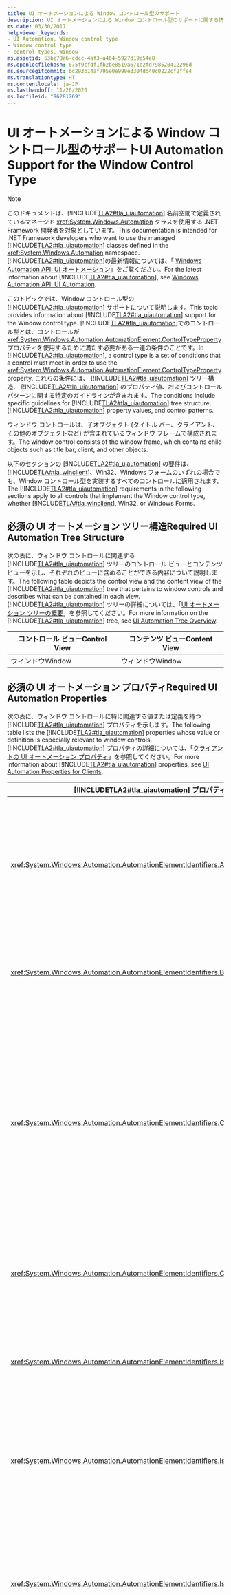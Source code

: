 ```yaml
---
title: UI オートメーションによる Window コントロール型のサポート
description: UI オートメーションによる Window コントロール型のサポートに関する情報を取得します。 必要なツリー構造、プロパティ、コントロール パターン、イベントについて説明します。
ms.date: 03/30/2017
helpviewer_keywords:
- UI Automation, Window control type
- Window control type
- control types, Window
ms.assetid: 53be78a6-cdcc-4af3-a464-5927d19c54e8
ms.openlocfilehash: 675f9cfdf1fb2be8519a671e2fd798520412296d
ms.sourcegitcommit: bc293b14af795e0e999e3304dd40c0222cf2ffe4
ms.translationtype: HT
ms.contentlocale: ja-JP
ms.lasthandoff: 11/26/2020
ms.locfileid: "96281269"
---
```

# <a name="ui-automation-support-for-the-window-control-type"></a><span data-ttu-id="87c3e-104">UI オートメーションによる Window コントロール型のサポート</span><span class="sxs-lookup"><span data-stu-id="87c3e-104">UI Automation Support for the Window Control Type</span></span>

> [!NOTE]
> <span data-ttu-id="87c3e-105">このドキュメントは、[!INCLUDE[TLA2#tla_uiautomation](../../../includes/tla2sharptla-uiautomation-md.md)] 名前空間で定義されているマネージド <xref:System.Windows.Automation> クラスを使用する .NET Framework 開発者を対象としています。</span><span class="sxs-lookup"><span data-stu-id="87c3e-105">This documentation is intended for .NET Framework developers who want to use the managed [!INCLUDE[TLA2#tla_uiautomation](../../../includes/tla2sharptla-uiautomation-md.md)] classes defined in the <xref:System.Windows.Automation> namespace.</span></span> <span data-ttu-id="87c3e-106">[!INCLUDE[TLA2#tla_uiautomation](../../../includes/tla2sharptla-uiautomation-md.md)]の最新情報については、「 [Windows Automation API: UI オートメーション](/windows/win32/winauto/entry-uiauto-win32)」をご覧ください。</span><span class="sxs-lookup"><span data-stu-id="87c3e-106">For the latest information about [!INCLUDE[TLA2#tla_uiautomation](../../../includes/tla2sharptla-uiautomation-md.md)], see [Windows Automation API: UI Automation](/windows/win32/winauto/entry-uiauto-win32).</span></span>  
  
 <span data-ttu-id="87c3e-107">このトピックでは、Window コントロール型の [!INCLUDE[TLA2#tla_uiautomation](../../../includes/tla2sharptla-uiautomation-md.md)] サポートについて説明します。</span><span class="sxs-lookup"><span data-stu-id="87c3e-107">This topic provides information about [!INCLUDE[TLA2#tla_uiautomation](../../../includes/tla2sharptla-uiautomation-md.md)] support for the Window control type.</span></span> <span data-ttu-id="87c3e-108">[!INCLUDE[TLA2#tla_uiautomation](../../../includes/tla2sharptla-uiautomation-md.md)]でのコントロール型とは、コントロールが <xref:System.Windows.Automation.AutomationElement.ControlTypeProperty> プロパティを使用するために満たす必要がある一連の条件のことです。</span><span class="sxs-lookup"><span data-stu-id="87c3e-108">In [!INCLUDE[TLA2#tla_uiautomation](../../../includes/tla2sharptla-uiautomation-md.md)], a control type is a set of conditions that a control must meet in order to use the <xref:System.Windows.Automation.AutomationElement.ControlTypeProperty> property.</span></span> <span data-ttu-id="87c3e-109">これらの条件には、 [!INCLUDE[TLA2#tla_uiautomation](../../../includes/tla2sharptla-uiautomation-md.md)] ツリー構造、 [!INCLUDE[TLA2#tla_uiautomation](../../../includes/tla2sharptla-uiautomation-md.md)] のプロパティ値、およびコントロール パターンに関する特定のガイドラインが含まれます。</span><span class="sxs-lookup"><span data-stu-id="87c3e-109">The conditions include specific guidelines for [!INCLUDE[TLA2#tla_uiautomation](../../../includes/tla2sharptla-uiautomation-md.md)] tree structure, [!INCLUDE[TLA2#tla_uiautomation](../../../includes/tla2sharptla-uiautomation-md.md)] property values, and control patterns.</span></span>  
  
 <span data-ttu-id="87c3e-110">ウィンドウ コントロールは、子オブジェクト (タイトル バー、クライアント、その他のオブジェクトなど) が含まれているウィンドウ フレームで構成されます。</span><span class="sxs-lookup"><span data-stu-id="87c3e-110">The window control consists of the window frame, which contains child objects such as title bar, client, and other objects.</span></span>  
  
 <span data-ttu-id="87c3e-111">以下のセクションの [!INCLUDE[TLA2#tla_uiautomation](../../../includes/tla2sharptla-uiautomation-md.md)] の要件は、[!INCLUDE[TLA#tla_winclient](../../../includes/tlasharptla-winclient-md.md)]、Win32、Windows フォームのいずれの場合でも、Window コントロール型を実装するすべてのコントロールに適用されます。</span><span class="sxs-lookup"><span data-stu-id="87c3e-111">The [!INCLUDE[TLA2#tla_uiautomation](../../../includes/tla2sharptla-uiautomation-md.md)] requirements in the following sections apply to all controls that implement the Window control type, whether [!INCLUDE[TLA#tla_winclient](../../../includes/tlasharptla-winclient-md.md)], Win32, or Windows Forms.</span></span>  
  
## <a name="required-ui-automation-tree-structure"></a><span data-ttu-id="87c3e-112">必須の UI オートメーション ツリー構造</span><span class="sxs-lookup"><span data-stu-id="87c3e-112">Required UI Automation Tree Structure</span></span>  

 <span data-ttu-id="87c3e-113">次の表に、ウィンドウ コントロールに関連する [!INCLUDE[TLA2#tla_uiautomation](../../../includes/tla2sharptla-uiautomation-md.md)] ツリーのコントロール ビューとコンテンツ ビューを示し、それぞれのビューに含めることができる内容について説明します。</span><span class="sxs-lookup"><span data-stu-id="87c3e-113">The following table depicts the control view and the content view of the [!INCLUDE[TLA2#tla_uiautomation](../../../includes/tla2sharptla-uiautomation-md.md)] tree that pertains to window controls and describes what can be contained in each view.</span></span> <span data-ttu-id="87c3e-114">[!INCLUDE[TLA2#tla_uiautomation](../../../includes/tla2sharptla-uiautomation-md.md)] ツリーの詳細については、「[UI オートメーション ツリーの概要](ui-automation-tree-overview.md)」を参照してください。</span><span class="sxs-lookup"><span data-stu-id="87c3e-114">For more information on the [!INCLUDE[TLA2#tla_uiautomation](../../../includes/tla2sharptla-uiautomation-md.md)] tree, see [UI Automation Tree Overview](ui-automation-tree-overview.md).</span></span>  
  
|<span data-ttu-id="87c3e-115">コントロール ビュー</span><span class="sxs-lookup"><span data-stu-id="87c3e-115">Control View</span></span>|<span data-ttu-id="87c3e-116">コンテンツ ビュー</span><span class="sxs-lookup"><span data-stu-id="87c3e-116">Content View</span></span>|  
|------------------|------------------|  
|<span data-ttu-id="87c3e-117">ウィンドウ</span><span class="sxs-lookup"><span data-stu-id="87c3e-117">Window</span></span>|<span data-ttu-id="87c3e-118">ウィンドウ</span><span class="sxs-lookup"><span data-stu-id="87c3e-118">Window</span></span>|  
  
## <a name="required-ui-automation-properties"></a><span data-ttu-id="87c3e-119">必須の UI オートメーション プロパティ</span><span class="sxs-lookup"><span data-stu-id="87c3e-119">Required UI Automation Properties</span></span>  

 <span data-ttu-id="87c3e-120">次の表に、ウィンドウ コントロールに特に関連する値または定義を持つ [!INCLUDE[TLA2#tla_uiautomation](../../../includes/tla2sharptla-uiautomation-md.md)] プロパティを示します。</span><span class="sxs-lookup"><span data-stu-id="87c3e-120">The following table lists the [!INCLUDE[TLA2#tla_uiautomation](../../../includes/tla2sharptla-uiautomation-md.md)] properties whose value or definition is especially relevant to window controls.</span></span> <span data-ttu-id="87c3e-121">[!INCLUDE[TLA2#tla_uiautomation](../../../includes/tla2sharptla-uiautomation-md.md)] プロパティの詳細については、「[クライアントの UI オートメーション プロパティ](ui-automation-properties-for-clients.md)」を参照してください。</span><span class="sxs-lookup"><span data-stu-id="87c3e-121">For more information about [!INCLUDE[TLA2#tla_uiautomation](../../../includes/tla2sharptla-uiautomation-md.md)] properties, see [UI Automation Properties for Clients](ui-automation-properties-for-clients.md).</span></span>  
  
|[!INCLUDE[TLA2#tla_uiautomation](../../../includes/tla2sharptla-uiautomation-md.md)] <span data-ttu-id="87c3e-122">プロパティ</span><span class="sxs-lookup"><span data-stu-id="87c3e-122">Property</span></span>|<span data-ttu-id="87c3e-123">[値]</span><span class="sxs-lookup"><span data-stu-id="87c3e-123">Value</span></span>|<span data-ttu-id="87c3e-124">Notes</span><span class="sxs-lookup"><span data-stu-id="87c3e-124">Notes</span></span>|  
|------------------------------------------------------------------------------------|-----------|-----------|  
|<xref:System.Windows.Automation.AutomationElementIdentifiers.AutomationIdProperty>|<span data-ttu-id="87c3e-125">「ノート」を参照してください。</span><span class="sxs-lookup"><span data-stu-id="87c3e-125">See notes.</span></span>|<span data-ttu-id="87c3e-126">このプロパティの値は、アプリケーション内のすべてのコントロールで一意である必要があります。</span><span class="sxs-lookup"><span data-stu-id="87c3e-126">The value of this property needs to be unique across all controls in an application.</span></span>|  
|<xref:System.Windows.Automation.AutomationElementIdentifiers.BoundingRectangleProperty>|<span data-ttu-id="87c3e-127">「ノート」を参照してください。</span><span class="sxs-lookup"><span data-stu-id="87c3e-127">See notes.</span></span>|<span data-ttu-id="87c3e-128">コントロール全体を格納する最も外側の四角形。</span><span class="sxs-lookup"><span data-stu-id="87c3e-128">The outermost rectangle that contains the whole control.</span></span>|  
|<xref:System.Windows.Automation.AutomationElementIdentifiers.ClickablePointProperty>|<span data-ttu-id="87c3e-129">「ノート」を参照してください。</span><span class="sxs-lookup"><span data-stu-id="87c3e-129">See notes.</span></span>|<span data-ttu-id="87c3e-130">ウィンドウ コントロールにはクリック可能なポイントがなければならず、これをクリックすることによってウィンドウが選択、または選択解除された状態になります。</span><span class="sxs-lookup"><span data-stu-id="87c3e-130">The window control must have a clickable point that will result in causing the window to become selected or unselected.</span></span>|  
|<xref:System.Windows.Automation.AutomationElementIdentifiers.ControlTypeProperty>|<span data-ttu-id="87c3e-131">ウィンドウ</span><span class="sxs-lookup"><span data-stu-id="87c3e-131">Window</span></span>|<span data-ttu-id="87c3e-132">この値は、すべての UI フレームワークで同じです。</span><span class="sxs-lookup"><span data-stu-id="87c3e-132">This value is the same for all UI frameworks.</span></span>|  
|<xref:System.Windows.Automation.AutomationElementIdentifiers.IsContentElementProperty>|<span data-ttu-id="87c3e-133">○</span><span class="sxs-lookup"><span data-stu-id="87c3e-133">True</span></span>|<span data-ttu-id="87c3e-134">ウィンドウ コントロールは、常にコンテンツである必要があります。</span><span class="sxs-lookup"><span data-stu-id="87c3e-134">The window control must always be content.</span></span>|  
|<xref:System.Windows.Automation.AutomationElementIdentifiers.IsControlElementProperty>|<span data-ttu-id="87c3e-135">○</span><span class="sxs-lookup"><span data-stu-id="87c3e-135">True</span></span>|<span data-ttu-id="87c3e-136">ウィンドウ コントロールは、常にコントロールである必要があります。</span><span class="sxs-lookup"><span data-stu-id="87c3e-136">The window control must always be a control.</span></span>|  
|<xref:System.Windows.Automation.AutomationElementIdentifiers.IsKeyboardFocusableProperty>|<span data-ttu-id="87c3e-137">「ノート」を参照してください。</span><span class="sxs-lookup"><span data-stu-id="87c3e-137">See notes.</span></span>|<span data-ttu-id="87c3e-138">コントロールがキーボード フォーカスを受け取ることができる場合は、このプロパティをサポートする必要があります。</span><span class="sxs-lookup"><span data-stu-id="87c3e-138">If the control can receive keyboard focus, it must support this property.</span></span>|  
|<xref:System.Windows.Automation.AutomationElementIdentifiers.LabeledByProperty>|`null`|<span data-ttu-id="87c3e-139">ウィンドウ コントロールには、静的な Window ラベルがありません。</span><span class="sxs-lookup"><span data-stu-id="87c3e-139">Window controls do not have a static Window label.</span></span>|  
|<xref:System.Windows.Automation.AutomationElementIdentifiers.LocalizedControlTypeProperty>|<span data-ttu-id="87c3e-140">"window"</span><span class="sxs-lookup"><span data-stu-id="87c3e-140">"window"</span></span>|<span data-ttu-id="87c3e-141">Window コントロール型に対応する、ローカライズされた文字列。</span><span class="sxs-lookup"><span data-stu-id="87c3e-141">Localized string corresponding to the Window control type.</span></span>|  
|<xref:System.Windows.Automation.AutomationElementIdentifiers.NameProperty>|<span data-ttu-id="87c3e-142">「ノート」を参照してください。</span><span class="sxs-lookup"><span data-stu-id="87c3e-142">See notes.</span></span>|<span data-ttu-id="87c3e-143">ウィンドウ コントロールには、主要なウィンドウ要素が常に含まれています。この要素は、ユーザーがその項目の最もセマンティックな識別子として関連付けるであろうものに関連しています。</span><span class="sxs-lookup"><span data-stu-id="87c3e-143">The window control always contains a primary Window element that relates to what the user would associate as the most semantic identifier for the item.</span></span>|  
  
## <a name="required-ui-automation-control-patterns"></a><span data-ttu-id="87c3e-144">必須の UI オートメーション コントロール パターン</span><span class="sxs-lookup"><span data-stu-id="87c3e-144">Required UI Automation Control Patterns</span></span>  

 <span data-ttu-id="87c3e-145">次の表に、ウィンドウ コントロールでサポートする必要がある [!INCLUDE[TLA2#tla_uiautomation](../../../includes/tla2sharptla-uiautomation-md.md)] コントロール パターンの一覧を示します。</span><span class="sxs-lookup"><span data-stu-id="87c3e-145">The following table lists the [!INCLUDE[TLA2#tla_uiautomation](../../../includes/tla2sharptla-uiautomation-md.md)] control patterns required to be supported by window controls.</span></span> <span data-ttu-id="87c3e-146">コントロール パターンの詳細については、「 [UI Automation Control Patterns Overview](ui-automation-control-patterns-overview.md)」を参照してください。</span><span class="sxs-lookup"><span data-stu-id="87c3e-146">For more information on control patterns, see [UI Automation Control Patterns Overview](ui-automation-control-patterns-overview.md).</span></span>  
  
|<span data-ttu-id="87c3e-147">コントロール パターン</span><span class="sxs-lookup"><span data-stu-id="87c3e-147">Control Pattern</span></span>|<span data-ttu-id="87c3e-148">サポート</span><span class="sxs-lookup"><span data-stu-id="87c3e-148">Support</span></span>|<span data-ttu-id="87c3e-149">Notes</span><span class="sxs-lookup"><span data-stu-id="87c3e-149">Notes</span></span>|  
|---------------------|-------------|-----------|  
|<xref:System.Windows.Automation.Provider.IDockProvider>|<span data-ttu-id="87c3e-150">条件付き</span><span class="sxs-lookup"><span data-stu-id="87c3e-150">Conditional</span></span>|<span data-ttu-id="87c3e-151">ウィンドウがドッキングできる場合は、サポートする必要があります。</span><span class="sxs-lookup"><span data-stu-id="87c3e-151">Must be supported if the window has the ability to be docked.</span></span>|  
|<xref:System.Windows.Automation.Provider.ITransformProvider>|<span data-ttu-id="87c3e-152">必須</span><span class="sxs-lookup"><span data-stu-id="87c3e-152">Required</span></span>|<span data-ttu-id="87c3e-153">ウィンドウが画面上で移動、サイズ変更、または回転できるようにします。</span><span class="sxs-lookup"><span data-stu-id="87c3e-153">Enables the window to be moved, resized, or rotated on the screen.</span></span>|  
|<xref:System.Windows.Automation.Provider.IWindowProvider>|<span data-ttu-id="87c3e-154">必須</span><span class="sxs-lookup"><span data-stu-id="87c3e-154">Required</span></span>|<span data-ttu-id="87c3e-155">ウィンドウで特定の操作ができるようにします。</span><span class="sxs-lookup"><span data-stu-id="87c3e-155">Enables specific operations for the window.</span></span>|  
  
## <a name="required-ui-automation-events"></a><span data-ttu-id="87c3e-156">必須の UI オートメーション イベント</span><span class="sxs-lookup"><span data-stu-id="87c3e-156">Required UI Automation Events</span></span>  

 <span data-ttu-id="87c3e-157">次の表に、すべてのウィンドウ コントロールでサポートする必要がある [!INCLUDE[TLA2#tla_uiautomation](../../../includes/tla2sharptla-uiautomation-md.md)] イベントを示します。</span><span class="sxs-lookup"><span data-stu-id="87c3e-157">The following table lists the [!INCLUDE[TLA2#tla_uiautomation](../../../includes/tla2sharptla-uiautomation-md.md)] events required to be supported by all window controls.</span></span> <span data-ttu-id="87c3e-158">イベントの詳細については、「 [UI Automation Events Overview](ui-automation-events-overview.md)」を参照してください。</span><span class="sxs-lookup"><span data-stu-id="87c3e-158">For more information about events, see [UI Automation Events Overview](ui-automation-events-overview.md).</span></span>  
  
|[!INCLUDE[TLA2#tla_uiautomation](../../../includes/tla2sharptla-uiautomation-md.md)] <span data-ttu-id="87c3e-159">イベント</span><span class="sxs-lookup"><span data-stu-id="87c3e-159">Event</span></span>|<span data-ttu-id="87c3e-160">サポート</span><span class="sxs-lookup"><span data-stu-id="87c3e-160">Support</span></span>|<span data-ttu-id="87c3e-161">Notes</span><span class="sxs-lookup"><span data-stu-id="87c3e-161">Notes</span></span>|  
|---------------------------------------------------------------------------------|-------------|-----------|  
|<xref:System.Windows.Automation.AutomationElementIdentifiers.AsyncContentLoadedEvent>|<span data-ttu-id="87c3e-162">必須</span><span class="sxs-lookup"><span data-stu-id="87c3e-162">Required</span></span>|<span data-ttu-id="87c3e-163">なし</span><span class="sxs-lookup"><span data-stu-id="87c3e-163">None</span></span>|  
|<xref:System.Windows.Automation.AutomationElement.AutomationFocusChangedEvent>|<span data-ttu-id="87c3e-164">必須</span><span class="sxs-lookup"><span data-stu-id="87c3e-164">Required</span></span>|<span data-ttu-id="87c3e-165">なし</span><span class="sxs-lookup"><span data-stu-id="87c3e-165">None</span></span>|  
|<span data-ttu-id="87c3e-166"><xref:System.Windows.Automation.AutomationElementIdentifiers.BoundingRectangleProperty> プロパティ変更イベント。</span><span class="sxs-lookup"><span data-stu-id="87c3e-166"><xref:System.Windows.Automation.AutomationElementIdentifiers.BoundingRectangleProperty> property-changed event.</span></span>|<span data-ttu-id="87c3e-167">必須</span><span class="sxs-lookup"><span data-stu-id="87c3e-167">Required</span></span>|<span data-ttu-id="87c3e-168">なし</span><span class="sxs-lookup"><span data-stu-id="87c3e-168">None</span></span>|  
|<span data-ttu-id="87c3e-169"><xref:System.Windows.Automation.AutomationElementIdentifiers.IsEnabledProperty> プロパティ変更イベント。</span><span class="sxs-lookup"><span data-stu-id="87c3e-169"><xref:System.Windows.Automation.AutomationElementIdentifiers.IsEnabledProperty> property-changed event.</span></span>|<span data-ttu-id="87c3e-170">必須</span><span class="sxs-lookup"><span data-stu-id="87c3e-170">Required</span></span>|<span data-ttu-id="87c3e-171">なし</span><span class="sxs-lookup"><span data-stu-id="87c3e-171">None</span></span>|  
|<span data-ttu-id="87c3e-172"><xref:System.Windows.Automation.AutomationElementIdentifiers.IsOffscreenProperty> プロパティ変更イベント。</span><span class="sxs-lookup"><span data-stu-id="87c3e-172"><xref:System.Windows.Automation.AutomationElementIdentifiers.IsOffscreenProperty> property-changed event.</span></span>|<span data-ttu-id="87c3e-173">必須</span><span class="sxs-lookup"><span data-stu-id="87c3e-173">Required</span></span>|<span data-ttu-id="87c3e-174">なし</span><span class="sxs-lookup"><span data-stu-id="87c3e-174">None</span></span>|  
|<xref:System.Windows.Automation.AutomationElementIdentifiers.LayoutInvalidatedEvent>|<span data-ttu-id="87c3e-175">必須</span><span class="sxs-lookup"><span data-stu-id="87c3e-175">Required</span></span>|<span data-ttu-id="87c3e-176">なし</span><span class="sxs-lookup"><span data-stu-id="87c3e-176">None</span></span>|  
|<span data-ttu-id="87c3e-177"><xref:System.Windows.Automation.AutomationElementIdentifiers.NameProperty> プロパティ変更イベント。</span><span class="sxs-lookup"><span data-stu-id="87c3e-177"><xref:System.Windows.Automation.AutomationElementIdentifiers.NameProperty> property-changed event.</span></span>|<span data-ttu-id="87c3e-178">必須</span><span class="sxs-lookup"><span data-stu-id="87c3e-178">Required</span></span>|<span data-ttu-id="87c3e-179">なし</span><span class="sxs-lookup"><span data-stu-id="87c3e-179">None</span></span>|  
|<xref:System.Windows.Automation.AutomationElement.StructureChangedEvent>|<span data-ttu-id="87c3e-180">必須</span><span class="sxs-lookup"><span data-stu-id="87c3e-180">Required</span></span>|<span data-ttu-id="87c3e-181">なし</span><span class="sxs-lookup"><span data-stu-id="87c3e-181">None</span></span>|  
|<span data-ttu-id="87c3e-182"><xref:System.Windows.Automation.ScrollPatternIdentifiers.HorizontallyScrollableProperty> プロパティ変更イベント。</span><span class="sxs-lookup"><span data-stu-id="87c3e-182"><xref:System.Windows.Automation.ScrollPatternIdentifiers.HorizontallyScrollableProperty> property-changed event.</span></span>|<span data-ttu-id="87c3e-183">依存</span><span class="sxs-lookup"><span data-stu-id="87c3e-183">Depends</span></span>|<span data-ttu-id="87c3e-184">なし</span><span class="sxs-lookup"><span data-stu-id="87c3e-184">None</span></span>|  
|<span data-ttu-id="87c3e-185"><xref:System.Windows.Automation.ScrollPatternIdentifiers.HorizontalScrollPercentProperty> プロパティ変更イベント。</span><span class="sxs-lookup"><span data-stu-id="87c3e-185"><xref:System.Windows.Automation.ScrollPatternIdentifiers.HorizontalScrollPercentProperty> property-changed event.</span></span>|<span data-ttu-id="87c3e-186">依存</span><span class="sxs-lookup"><span data-stu-id="87c3e-186">Depends</span></span>|<span data-ttu-id="87c3e-187">なし</span><span class="sxs-lookup"><span data-stu-id="87c3e-187">None</span></span>|  
|<span data-ttu-id="87c3e-188"><xref:System.Windows.Automation.ScrollPatternIdentifiers.HorizontalViewSizeProperty> プロパティ変更イベント。</span><span class="sxs-lookup"><span data-stu-id="87c3e-188"><xref:System.Windows.Automation.ScrollPatternIdentifiers.HorizontalViewSizeProperty> property-changed event.</span></span>|<span data-ttu-id="87c3e-189">依存</span><span class="sxs-lookup"><span data-stu-id="87c3e-189">Depends</span></span>|<span data-ttu-id="87c3e-190">なし</span><span class="sxs-lookup"><span data-stu-id="87c3e-190">None</span></span>|  
|<span data-ttu-id="87c3e-191"><xref:System.Windows.Automation.ScrollPatternIdentifiers.VerticalScrollPercentProperty> プロパティ変更イベント。</span><span class="sxs-lookup"><span data-stu-id="87c3e-191"><xref:System.Windows.Automation.ScrollPatternIdentifiers.VerticalScrollPercentProperty> property-changed event.</span></span>|<span data-ttu-id="87c3e-192">依存</span><span class="sxs-lookup"><span data-stu-id="87c3e-192">Depends</span></span>|<span data-ttu-id="87c3e-193">なし</span><span class="sxs-lookup"><span data-stu-id="87c3e-193">None</span></span>|  
|<span data-ttu-id="87c3e-194"><xref:System.Windows.Automation.ScrollPatternIdentifiers.VerticallyScrollableProperty> プロパティ変更イベント。</span><span class="sxs-lookup"><span data-stu-id="87c3e-194"><xref:System.Windows.Automation.ScrollPatternIdentifiers.VerticallyScrollableProperty> property-changed event.</span></span>|<span data-ttu-id="87c3e-195">依存</span><span class="sxs-lookup"><span data-stu-id="87c3e-195">Depends</span></span>|<span data-ttu-id="87c3e-196">なし</span><span class="sxs-lookup"><span data-stu-id="87c3e-196">None</span></span>|  
|<span data-ttu-id="87c3e-197"><xref:System.Windows.Automation.ScrollPatternIdentifiers.VerticalViewSizeProperty> プロパティ変更イベント。</span><span class="sxs-lookup"><span data-stu-id="87c3e-197"><xref:System.Windows.Automation.ScrollPatternIdentifiers.VerticalViewSizeProperty> property-changed event.</span></span>|<span data-ttu-id="87c3e-198">依存</span><span class="sxs-lookup"><span data-stu-id="87c3e-198">Depends</span></span>|<span data-ttu-id="87c3e-199">なし</span><span class="sxs-lookup"><span data-stu-id="87c3e-199">None</span></span>|  
|<xref:System.Windows.Automation.WindowPatternIdentifiers.WindowClosedEvent>|<span data-ttu-id="87c3e-200">必須</span><span class="sxs-lookup"><span data-stu-id="87c3e-200">Required</span></span>|<span data-ttu-id="87c3e-201">なし</span><span class="sxs-lookup"><span data-stu-id="87c3e-201">None</span></span>|  
|<xref:System.Windows.Automation.WindowPatternIdentifiers.WindowOpenedEvent>|<span data-ttu-id="87c3e-202">必須</span><span class="sxs-lookup"><span data-stu-id="87c3e-202">Required</span></span>|<span data-ttu-id="87c3e-203">なし</span><span class="sxs-lookup"><span data-stu-id="87c3e-203">None</span></span>|  
|<span data-ttu-id="87c3e-204"><xref:System.Windows.Automation.WindowPatternIdentifiers.WindowVisualStateProperty> プロパティ変更イベント。</span><span class="sxs-lookup"><span data-stu-id="87c3e-204"><xref:System.Windows.Automation.WindowPatternIdentifiers.WindowVisualStateProperty> property-changed event.</span></span>|<span data-ttu-id="87c3e-205">依存</span><span class="sxs-lookup"><span data-stu-id="87c3e-205">Depends</span></span>|<span data-ttu-id="87c3e-206">なし</span><span class="sxs-lookup"><span data-stu-id="87c3e-206">None</span></span>|  
  
## <a name="see-also"></a><span data-ttu-id="87c3e-207">関連項目</span><span class="sxs-lookup"><span data-stu-id="87c3e-207">See also</span></span>

- <xref:System.Windows.Automation.ControlType.Window>
- [<span data-ttu-id="87c3e-208">UI オートメーション コントロール型の概要</span><span class="sxs-lookup"><span data-stu-id="87c3e-208">UI Automation Control Types Overview</span></span>](ui-automation-control-types-overview.md)
- [<span data-ttu-id="87c3e-209">UI オートメーションの概要</span><span class="sxs-lookup"><span data-stu-id="87c3e-209">UI Automation Overview</span></span>](ui-automation-overview.md)
